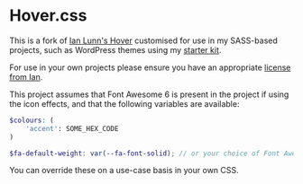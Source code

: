 # Hover.css

This is a fork of [Ian Lunn's Hover](https://github.com/IanLunn/Hover) customised for use in my SASS-based projects, such as WordPress themes using my [starter kit](https://github.com/doubleedesign/doublee-dev-starter-kit).

For use in your own projects please ensure you have an appropriate [license from Ian](https://ianlunn.co.uk/store/licenses/).

This project assumes that Font Awesome 6 is present in the project if using  the icon effects, and that the following variables are available:

```scss
$colours: (
    'accent': SOME_HEX_CODE
)
```
```scss
$fa-default-weight: var(--fa-font-solid); // or your choice of Font Awesome weight
```

You can override these on a use-case basis in your own CSS.
